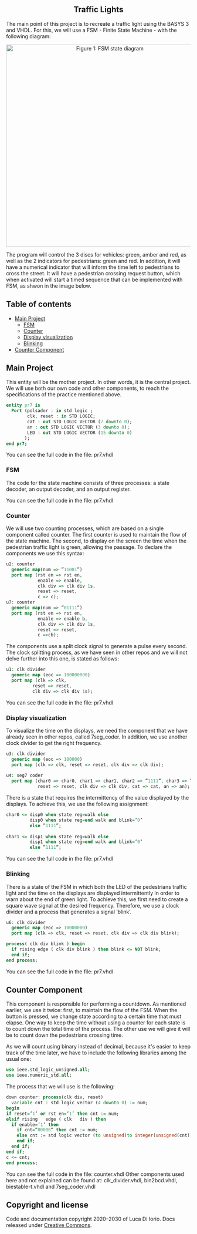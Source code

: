<h2 align="center">Traffic Lights</h2>

The main point of this project is to recreate a traffic light using the BASYS 3 and VHDL. For this, we will use a FSM - Finite State Machine - with the following diagram:

<p align="center">
  <img src="https://i.ibb.co/HqWn8J8/Captura-de-pantalla-2020-12-17-a-les-20-31-28.png" width="550" title="Figure 1: FSM state diagram">
</p>

The program will control the 3 discs for vehicles: green, amber and red, as well as the 2 indicators for pedestrians: green and red. In addition, it will have a numerical indicator that will inform the time left to pedestrians to cross the street. It will have a pedestrian crossing request button, which when activated will start a timed sequence that can be implemented with FSM, as shwon in the image below.


## Table of contents

- [Main Project](#Main-project)
  - [FSM](#FSM)
  - [Counter](#Counter)
  - [Display visualization](#Display-visualization)
  - [Blinking](#Blinking)
- [Counter Component](#Counter-Component)


## Main Project

This entity will be the mother project. In other words, it is the central project. We will use both our own code and other components, to reach the specifications of the practice mentioned above.

````VHDL
entity pr7 is 
  Port (polsador : in std logic ;
        clk, reset : in STD LOGIC;
        cat : out STD LOGIC VECTOR (7 downto 0); 
        an : out STD LOGIC VECTOR (3 downto 0); 
        LED : out STD LOGIC VECTOR (15 downto 0)
       ); 
end pr7;
````

You can see the full code in the file: pr7.vhdl

### FSM

The code for the state machine consists of three processes: a state decoder, an output decoder, and an output register. 

You can see the full code in the file: pr7.vhdl


### Counter

We will use two counting processes, which are based on a single component called counter. The first counter is used to maintain the flow of the state machine. The second, to display on the screen the time when the pedestrian traffic light is green, allowing the passage. To declare the components we use this syntax:

````VHDL
u2: counter
  generic map(num => ”11001”) 
  port map (rst en => rst en,
            enable => enable,
            clk div => clk div 1s, 
            reset => reset,
            c => c);
u7: counter
  generic map(num => ”01111”) 
  port map (rst en => rst en,
            enable => enable b, 
            clk div => clk div 1s, 
            reset => reset,
            c =>cb);
````

The components use a split clock signal to generate a pulse every second. The clock splitting process, as we have seen in other repos and we will not delve further into this one, is stated as follows:

````VHDL
u1: clk divider
  generic map (eoc => 100000000) 
  port map (clk => clk,
          reset => reset,
          clk div => clk div 1s);
````

You can see the full code in the file: pr7.vhdl

### Display visualization

To visualize the time on the displays, we need the component that we have already seen in other repos, called 7seg_coder. In addition, we use another clock divider to get the right frequency.

````VHDL
u3: clk divider
  generic map (eoc => 100000) 
  port map (clk => clk, reset => reset, clk div => clk div);
  
u4: seg7 coder
  port map (char0 => char0, char1 => char1, char2 => ”1111”, char3 => ”1111”, clk => clk,
            reset => reset, clk div => clk div, cat => cat, an => an);
````

There is a state that requires the intermittency of the value displayed by the displays. To achieve this, we use the following assignment:

````VHDL
char0 <= disp0 when state reg=walk else
         disp0 when state reg=end walk and blink=’0’ 
         else ”1111”;
         
char1 <= disp1 when state reg=walk else
         disp1 when state reg=end walk and blink=’0’ 
         else ”1111”;
````

You can see the full code in the file: pr7.vhdl

### Blinking

There is a state of the FSM in which both the LED of the pedestrians traffic light and the time on the displays are displayed intermittently in order to warn about the end of green light. To achieve this, we first need to create a square wave signal at the desired frequency. Therefore, we use a clock divider and a process that generates a signal ‘blink’.

````VHDL
u6: clk divider
  generic map (eoc => 10000000) 
  port map (clk => clk, reset => reset, clk div => clk div blink);

process( clk div blink ) begin
  if rising edge ( clk div blink ) then blink <= NOT blink;
  end if;
end process;
````

You can see the full code in the file: pr7.vhdl

## Counter Component

This component is responsible for performing a countdown. As mentioned earlier, we use it twice: first, to maintain the flow of the FSM. When the button is pressed, we change state according to a certain time that must elapse. One way to keep the time without using a counter for each state is to count down the total time of the process. The other use we will give it will be to count down the pedestrians crossing time.

As we will count using binary instead of decimal, because it's easier to keep track of the time later, we have to include the following libraries among the usual one:

````VHDL
use ieee.std_logic_unsigned.all;
use ieee.numeric_std.all;
````

The process that we will use is the following:

````VHDL
down counter: process(clk div, reset)
  variable cnt : std logic vector (4 downto 0) := num;
begin
if reset=’1’ or rst en=’1’ then cnt := num;
elsif rising   edge ( clk   div ) then 
  if enable=’1’ then
    if cnt=”00000” then cnt := num;
    else cnt := std logic vector (to unsigned(to integer(unsigned(cnt))  1, 5));
    end if;
  end if; 
end if;
c <= cnt; 
end process;
````

You can see the full code in the file: counter.vhdl
Other components used here and not explained can be found at: clk_divider.vhdl, bin2bcd.vhdl, biestable-t.vhdl and 7seg_coder.vhdl

## Copyright and license

Code and documentation copyright 2020–2030 of Luca Di Iorio. Docs released under [Creative Commons](https://creativecommons.org/licenses/by/3.0/).
